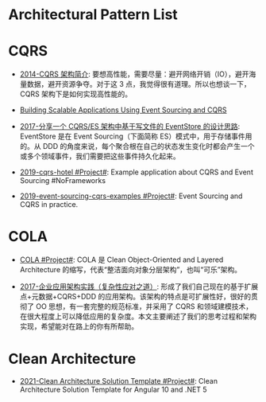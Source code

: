 # Architectural Pattern List

# CQRS

- [2014-CQRS 架构简介](https://www.cnblogs.com/netfocus/p/4055346.html): 要想高性能，需要尽量：避开网络开销（IO），避开海量数据，避开资源争夺。对于这 3 点，我觉得很有道理。所以也想谈一下，CQRS 架构下是如何实现高性能的。

- [Building Scalable Applications Using Event Sourcing and CQRS](https://medium.com/@ikem/event-sourcing-and-cqrs-a-look-at-kafka-e0c1b90d17d8#.bqrq7j3fa)

- [2017-分享一个 CQRS/ES 架构中基于写文件的 EventStore 的设计思路](https://blog.csdn.net/kxinyu/article/details/78140970): EventStore 是在 Event Sourcing（下面简称 ES）模式中，用于存储事件用的。从 DDD 的角度来说，每个聚合根在自己的状态发生变化时都会产生一个或多个领域事件，我们需要把这些事件持久化起来。

- [2019-cqrs-hotel #Project#](https://github.com/luontola/cqrs-hotel): Example application about CQRS and Event Sourcing #NoFrameworks

- [2019-event-sourcing-cqrs-examples #Project#](https://github.com/andreschaffer/event-sourcing-cqrs-examples): Event Sourcing and CQRS in practice.

# COLA

- [COLA #Project#](https://github.com/alibaba/COLA): COLA 是 Clean Object-Oriented and Layered Architecture 的缩写，代表“整洁面向对象分层架构”，也叫“可乐”架构。

- [2017-企业应用架构实践（复杂性应对之道）](https://yq.aliyun.com/articles/285590): 形成了我们自己现在的基于扩展点+元数据+CQRS+DDD 的应用架构。该架构的特点是可扩展性好，很好的贯彻了 OO 思想，有一套完整的规范标准，并采用了 CQRS 和领域建模技术，在很大程度上可以降低应用的复杂度。本文主要阐述了我们的思考过程和架构实现，希望能对在路上的你有所帮助。

# Clean Architecture

- [2021-Clean Architecture Solution Template #Project#](https://github.com/jasontaylordev/CleanArchitecture): Clean Architecture Solution Template for Angular 10 and .NET 5
